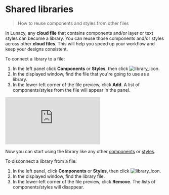 # Shared libraries

> How to reuse components and styles from other files


In Lunacy, any **cloud file** that contains components and/or layer or text styles can become a library. You can reuse those components and/or styles across other **cloud files**. This will help you speed up your workflow and keep your designs consistent.

To connect a library to a file:

1. In the left panel click **Components** or **Styles**, then click ![library_icon](public/openbook.png).
2. In the displayed window, find the file that you're going to use as a library.
3. In the lower-left corner of the file preview, click **Add**. A list of components/styles from the file will appear in the panel.

<embed type="image/svg+xml" alt="Adding_library" src="https://cdn-eu.icons8.com/docs/Dko8QE6mZ06fz2gAGGUBbA/tMw9ngY2BUC_UZpTbW4m5Q.svg" /> 



Now you can start using the library like any other <a href="https://lunacy.docs.icons8.com/raw/components.md" target="_blank">components</a> or <a href="https://lunacy.docs.icons8.com/raw/layerstyles.md" target="_blank">styles</a>.


To disconnect a library from a file:

1. In the left panel, click **Components** or **Styles**, then click ![library_icon](public/openbook.png).
2. In the displayed window, find the library file.
3. In the lower-left corner of the file preview, click **Remove**. The lists of components/styles will disappear.